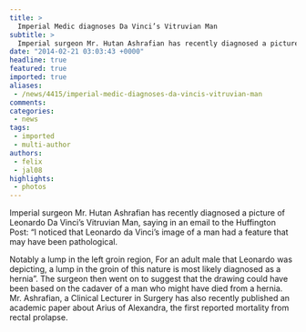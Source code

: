 ```yaml
---
title: >
  Imperial Medic diagnoses Da Vinci’s Vitruvian Man
subtitle: >
  Imperial surgeon Mr. Hutan Ashrafian has recently diagnosed a picture of Leonardo Da Vinci’s Vitruvian Man
date: "2014-02-21 03:03:43 +0000"
headline: true
featured: true
imported: true
aliases:
 - /news/4415/imperial-medic-diagnoses-da-vincis-vitruvian-man
comments:
categories:
 - news
tags:
 - imported
 - multi-author
authors:
 - felix
 - jal08
highlights:
 - photos
---
```


Imperial surgeon Mr. Hutan Ashrafian has recently diagnosed a picture of Leonardo Da Vinci’s Vitruvian Man, saying in an email to the Huffington Post: “I noticed that Leonardo da Vinci’s image of a man had a feature that may have been pathological.

Notably a lump in the left groin region, For an adult male that Leonardo was depicting, a lump in the groin of this nature is most likely diagnosed as a hernia”. The surgeon then went on to suggest that the drawing could have been based on the cadaver of a man who might have died from a hernia. Mr. Ashrafian, a Clinical Lecturer in Surgery has also recently published an academic paper about Arius of Alexandra, the first reported mortality from rectal prolapse.
